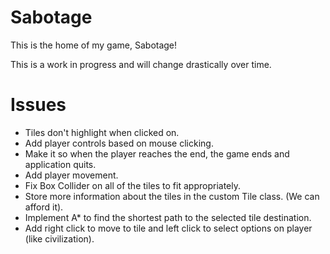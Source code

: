 Sabotage
========

This is the home of my game, Sabotage! 

This is a work in progress and will change drastically over time.

Issues
========

* Tiles don't highlight when clicked on.
* Add player controls based on mouse clicking.
* Make it so when the player reaches the end, the game ends and application quits.
* Add player movement.
* Fix Box Collider on all of the tiles to fit appropriately. 
* Store more information about the tiles in the custom Tile class. (We can afford it).
* Implement A* to find the shortest path to the selected tile destination.
* Add right click to move to tile and left click to select options on player (like civilization).
